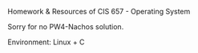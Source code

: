 Homework & Resources of CIS 657 - Operating System

Sorry for no PW4-Nachos solution.

Environment: Linux + C